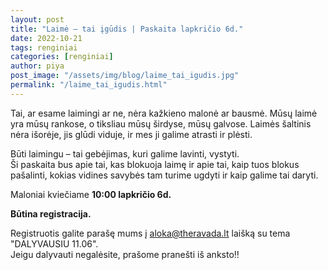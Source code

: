 ```yaml
---
layout: post
title: "Laimė – tai įgūdis | Paskaita lapkričio 6d."
date: 2022-10-21
tags: renginiai
categories: [renginiai]
author: piya
post_image: "/assets/img/blog/laime_tai_igudis.jpg"
permalink: "/laime_tai_igudis.html"
---
```

Tai, ar esame laimingi ar ne, nėra kažkieno malonė ar bausmė. Mūsų laimė yra mūsų rankose, o tiksliau mūsų širdyse, mūsų galvose. Laimės šaltinis nėra išorėje, jis glūdi viduje, ir mes ji galime atrasti ir plėsti.

Būti laimingu – tai gebėjimas, kuri galime lavinti, vystyti.\
Ši paskaita bus apie tai, kas blokuoja laimę ir apie tai, kaip tuos blokus pašalinti, kokias vidines savybės tam turime ugdyti ir kaip galime tai daryti.

Maloniai kviečiame __10:00 lapkričio 6d.__

**Būtina registracija.**

Registruotis galite parašę mums į aloka@theravada.lt laišką su tema "DALYVAUSIU 11.06".\
Jeigu dalyvauti negalėsite, prašome pranešti iš anksto‼












